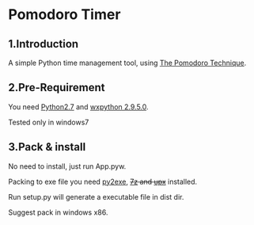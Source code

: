 Pomodoro Timer
=========================

1.Introduction
-----------------

A simple Python time management tool, using [The Pomodoro Technique](http://www.pomodorotechnique.com).

2.Pre-Requirement
-----------------

You need [Python2.7](http://www.python.org) and [wxpython 2.9.5.0](http://www.wxpython.org).

Tested only in windows7

3.Pack & install
-----------------

No need to install, just run App.pyw.

Packing to exe file you need [py2exe](http://www.py2exe.org), ~~[7z](http://www.7-zip.org) and [upx](http://upx.sourceforge.net)~~ installed.

Run setup.py will generate a executable file in dist dir.

Suggest pack in windows x86.
